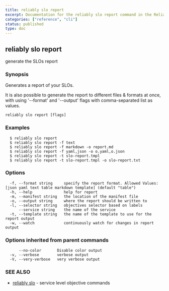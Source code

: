 ```yaml
---
title: reliably slo report
excerpt: Documentation for the reliably slo report command in the Reliably CLI
categories: ["reference", "cli"]
status: published
type: doc
---
```

## reliably slo report

generate the SLOs report

### Synopsis

Generates a report of your SLOs.

It is also possible to generate the report to different files &
formats at once, with using '--format' and '--output' flags with
comma-separated list as values.

```
reliably slo report [flags]
```

### Examples

```
  $ reliably slo report
  $ reliably slo report -f text
  $ reliably slo report -f markdown -o report.md
  $ reliably slo report -f yaml,json -o o.yaml,o.json
  $ reliably slo report -t slo-report.tmpl
  $ reliably slo report -t slo-report.tmpl -o slo-report.txt
```

### Options

```
  -f, --format string     specify the report format. Allowed Values: [json yaml text table markdown template] (default "table")
  -h, --help              help for report
  -m, --manifest string   the location of the manifest file
  -o, --output string     where the report should be written to
  -l, --selector string   objectives selector based on labels
      --service string    the name of the service
  -t, --template string   the name of the template to use for the report output
  -w, --watch             continuously watch for changes in report output
```

### Options inherited from parent commands

```
      --no-color       Disable color output
  -v, --verbose        verbose output
  -V, --very-verbose   very verbose output
```

### SEE ALSO

* [reliably slo](/docs/reference/cli/reliably-slo/)	 - service level objective commands

